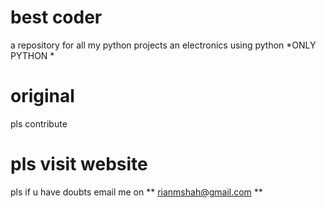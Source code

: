 # best coder #
a repository for all my python projects an electronics using python 
*ONLY PYTHON *
# original #
pls contribute
# pls visit website #
pls if u have doubts email me on ** rianmshah@gmail.com **
